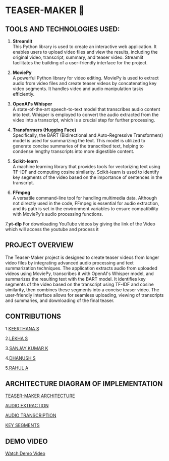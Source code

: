 # TEASER-MAKER 🎦

## TOOLS AND TECHNOLOGIES USED:

1. **Streamlit**  
   This Python library is used to create an interactive web application. It enables users to upload video files and view the results, including the original video, transcript, summary, and teaser video. Streamlit facilitates the building of a user-friendly interface for the project.

2. **MoviePy**  
   A powerful Python library for video editing. MoviePy is used to extract audio from video files and create teaser videos by concatenating key video segments. It handles video and audio manipulation tasks efficiently.

3. **OpenAI's Whisper**  
   A state-of-the-art speech-to-text model that transcribes audio content into text. Whisper is employed to convert the audio extracted from the video into a transcript, which is a crucial step for further processing.

4. **Transformers (Hugging Face)**  
   Specifically, the BART (Bidirectional and Auto-Regressive Transformers) model is used for summarizing the text. This model is utilized to generate concise summaries of the transcribed text, helping to condense lengthy transcripts into more digestible content.

5. **Scikit-learn**  
   A machine learning library that provides tools for vectorizing text using TF-IDF and computing cosine similarity. Scikit-learn is used to identify key segments of the video based on the importance of sentences in the transcript.

6. **FFmpeg**  
   A versatile command-line tool for handling multimedia data. Although not directly used in the code, FFmpeg is essential for audio extraction, and its path is set in the environment variables to ensure compatibility with MoviePy’s audio processing functions.
   
7.**yt-dlp** 
For downloading YouTube videos by giving the link of the Video which will access the youtube and process it

## PROJECT OVERVIEW

The Teaser-Maker project is designed to create teaser videos from longer video files by integrating advanced audio processing and text summarization techniques. The application extracts audio from uploaded videos using MoviePy, transcribes it with OpenAI's Whisper model, and summarizes the resulting text with the BART model. It identifies key segments of the video based on the transcript using TF-IDF and cosine similarity, then combines these segments into a concise teaser video. The user-friendly interface allows for seamless uploading, viewing of transcripts and summaries, and downloading of the final teaser.

## CONTRIBUTIONS
1.[KEERTHANA S](https://github.com/keerthu16)

2.[LEKHA S](https://github.com/lekha0612)

3.[SANJAY KUMAR K](https://github.com/Sanjaykumar13055)

4.[DHANUSH S](https://github.com/Dh4nu5h)

5.[RAHUL A](https://github.com/Rahuleey)

## ARCHITECTURE DIAGRAM OF IMPLEMENTATION

[TEASER-MAKER ARCHITECTURE](https://drive.google.com/file/d/1MbBCu7Ktl4TwasQ0h1i0AXcl4Gy12KuU/view?usp=sharing)

[AUDIO EXTRACTION](https://drive.google.com/file/d/1BHDedW9_NvZ_rSBsiUHvcLfzFajR21Bk/view?usp=sharing)

[AUDIO TRANSCRIPTION](https://drive.google.com/file/d/1OBo3FhA4HeAa-5IIdGD--OiuLAOuejr2/view?usp=sharing)

[KEY SEGMENTS](https://drive.google.com/file/d/1oUmmS-HDzrnuYXncZdzSIpDvokX-baqj/view?usp=sharing)

## DEMO VIDEO

[Watch Demo Video](https://drive.google.com/file/d/1cc9MVgFl184H-obXOzYB-LYic3p_LcJq/view?usp=sharing)



